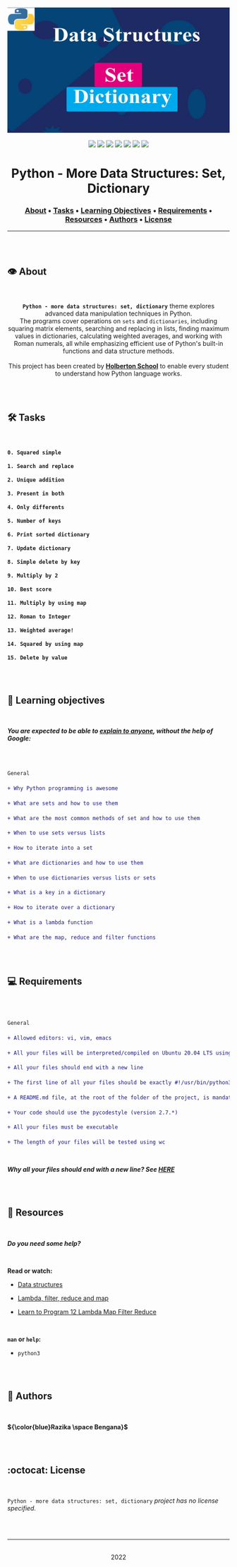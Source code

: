 <div align="center">
<br>

![More_data_structures.png](README-image/more_data_structures.png)

</div>


<p align="center">
<img src="https://img.shields.io/badge/-PYTHON-yellow">
<img src="https://img.shields.io/badge/-Linux-lightgrey">
<img src="https://img.shields.io/badge/-WSL-brown">
<img src="https://img.shields.io/badge/-Ubuntu%2020.04.4%20LTS-orange">
<img src="https://img.shields.io/badge/-JetBrains-blue">
<img src="https://img.shields.io/badge/-Holberton%20School-red">
<img src="https://img.shields.io/badge/License-not%20specified-brightgreen">
</p>


<h1 align="center"> Python - More Data Structures: Set, Dictionary </h1>


<h3 align="center">
<a href="https://github.com/RazikaBengana/holbertonschool-higher_level_programming/tree/main/python-more_data_structures#eye-about">About</a> •
<a href="https://github.com/RazikaBengana/holbertonschool-higher_level_programming/tree/main/python-more_data_structures#hammer_and_wrench-tasks">Tasks</a> •
<a href="https://github.com/RazikaBengana/holbertonschool-higher_level_programming/tree/main/python-more_data_structures#memo-learning-objectives">Learning Objectives</a> •
<a href="https://github.com/RazikaBengana/holbertonschool-higher_level_programming/tree/main/python-more_data_structures#computer-requirements">Requirements</a> •
<a href="https://github.com/RazikaBengana/holbertonschool-higher_level_programming/tree/main/python-more_data_structures#mag_right-resources">Resources</a> •
<a href="https://github.com/RazikaBengana/holbertonschool-higher_level_programming/tree/main/python-more_data_structures#bust_in_silhouette-authors">Authors</a> •
<a href="https://github.com/RazikaBengana/holbertonschool-higher_level_programming/tree/main/python-more_data_structures#octocat-license">License</a>
</h3>

---

<!-- ------------------------------------------------------------------------------------------------- -->

<br>
<br>

## :eye: About

<br>

<div align="center">

**`Python - more data structures: set, dictionary`** theme explores advanced data manipulation techniques in Python.
<br>
The programs cover operations on `sets` and `dictionaries`, including squaring matrix elements, searching and replacing in lists, finding maximum values in dictionaries, calculating weighted averages, and working with Roman numerals, all while emphasizing efficient use of Python's built-in functions and data structure methods.
<br>
<br>
This project has been created by **[Holberton School](https://www.holbertonschool.com/about-holberton)** to enable every student to understand how Python language works.

</div>

<br>
<br>

<!-- ------------------------------------------------------------------------------------------------- -->

## :hammer_and_wrench: Tasks

<br>

**`0. Squared simple`**

**`1. Search and replace`**

**`2. Unique addition`**

**`3. Present in both`**

**`4. Only differents`**

**`5. Number of keys`**

**`6. Print sorted dictionary`**

**`7. Update dictionary`**

**`8. Simple delete by key`**

**`9. Multiply by 2`**

**`10. Best score`**

**`11. Multiply by using map`**

**`12. Roman to Integer`**

**`13. Weighted average!`**

**`14. Squared by using map`**

**`15. Delete by value`**

<br>
<br>

<!-- ------------------------------------------------------------------------------------------------- -->

## :memo: Learning objectives

<br>

**_You are expected to be able to [explain to anyone](https://fs.blog/feynman-learning-technique/), without the help of Google:_**

<br>

```diff

General

+ Why Python programming is awesome

+ What are sets and how to use them

+ What are the most common methods of set and how to use them

+ When to use sets versus lists

+ How to iterate into a set

+ What are dictionaries and how to use them

+ When to use dictionaries versus lists or sets

+ What is a key in a dictionary

+ How to iterate over a dictionary

+ What is a lambda function

+ What are the map, reduce and filter functions

```

<br>
<br>

<!-- ------------------------------------------------------------------------------------------------- -->

## :computer: Requirements

<br>

```diff

General

+ Allowed editors: vi, vim, emacs

+ All your files will be interpreted/compiled on Ubuntu 20.04 LTS using python3 (version 3.8.5)

+ All your files should end with a new line

+ The first line of all your files should be exactly #!/usr/bin/python3

+ A README.md file, at the root of the folder of the project, is mandatory

+ Your code should use the pycodestyle (version 2.7.*)

+ All your files must be executable

+ The length of your files will be tested using wc

```

<br>

**_Why all your files should end with a new line? See [HERE](https://unix.stackexchange.com/questions/18743/whats-the-point-in-adding-a-new-line-to-the-end-of-a-file/18789)_**

<br>
<br>

<!-- ------------------------------------------------------------------------------------------------- -->

## :mag_right: Resources

<br>

**_Do you need some help?_**

<br>

**Read or watch:**

* [Data structures](https://docs.python.org/3/tutorial/datastructures.html)

* [Lambda, filter, reduce and map](https://python-course.eu/advanced-python/lambda-filter-reduce-map.php)

* [Learn to Program 12 Lambda Map Filter Reduce](https://www.youtube.com/watch?v=1GAC6KQUPeg)

<br>

**`man` or `help`:**

* `python3`

<br>
<br>

<!-- ------------------------------------------------------------------------------------------------- -->

## :bust_in_silhouette: Authors

<br>

**${\color{blue}Razika \space Bengana}$**

<br>
<br>

<!-- ------------------------------------------------------------------------------------------------- -->

## :octocat: License

<br>

```Python - more data structures: set, dictionary``` _project has no license specified._

<br>
<br>

---

<p align="center"><br>2022</p>